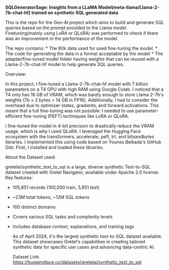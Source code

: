 **SQLGeneratorSage: Insights from a  LLaMA Model(meta-llama/Llama-2-7b-chat-hf) trained on synthetic SQL generated data**

  This is the repo for the Gen-AI project which aims to build and generate SQL queries based on the prompt provided to the Llama model. Finetuning(mainly using LoRA or QLoRA) was performed to check if there was an improvement in the performance of the model. 

  
  The repo contains:
    * The 80k data used for used fine-tuning the model.
	* The code for generating the data in a format acceptable by the model
	* The adapter/fine-tuned model folder having weights that can be reused with a Llama-2-7b-chat-hf model to help generate SQL queries.  
 
  Overview:

  In this project, I fine-tuned a Llama-2-7b-chat-hf model with 7 billion parameters on a T4 GPU with high RAM using Google Colab. I noticed that a T4 only has 16 GB of VRAM, which was barely enough to store Llama 2–7b's weights (7b × 2 bytes = 14 GB in FP16). Additionally, I had to consider the overhead due to optimizer states, gradients, and forward activations. This meant that a full fine-tuning was not possible: I needed to use parameter-efficient fine-tuning (PEFT) techniques like LoRA or QLoRA.
  
  I fine-tuned the model in 4-bit precision to drastically reduce the VRAM usage, which is why I used QLoRA. I leveraged the Hugging Face ecosystem with the transformers, accelerate, peft, trl, and bitsandbytes libraries. I implemented this using code based on Younes Belkada's GitHub Gist. First, I installed and loaded these libraries.



  About the Dataset used:

  gretelai/synthetic_text_to_sql is a large, diverse synthetic Text-to-SQL dataset created with Gretel Navigator, available under Apache 2.0 license.
  Key features:

* 105,851 records (100,000 train, 5,851 test)
* ~23M total tokens, ~12M SQL tokens
* 100 distinct domains
* Covers various SQL tasks and complexity levels
* Includes database context, explanations, and training tags

  As of April 2024, it's the largest synthetic text-to-SQL dataset available. This dataset showcases Gretel's capabilities in creating tailored synthetic data for specific use cases and advancing data-centric AI.


  Dataset Link: https://huggingface.co/datasets/gretelai/synthetic_text_to_sql

